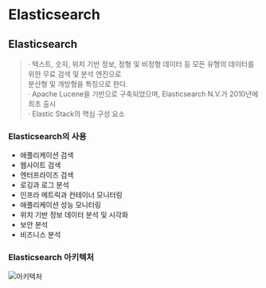 # Elasticsearch

## Elasticsearch

> · 텍스트, 숫자, 위치 기반 정보, 정형 및 비정형 데이터 등 모든 유형의 데이터를 위한 무료 검색 및 분석 엔진으로  
 분산형 및 개방형을 특징으로 한다.  
> · Apache Lucene을 기반으로 구축되었으며, Elasticsearch N.V.가 2010년에 최초 출시  
> · Elastic Stack의 핵심 구성 요소

### Elasticsearch의 사용 
- 애플리케이션 검색
- 웹사이트 검색
- 엔터프라이즈 검색
- 로깅과 로그 분석
- 인프라 메트릭과 컨테이너 모니터링
- 애플리케이션 성능 모니터링
- 위치 기반 정보 데이터 분석 및 시각화
- 보안 분석
- 비즈니스 분석

### Elasticsearch 아키텍처

![아키텍처](https://user-images.githubusercontent.com/48544100/155345162-636c815a-0087-4ef4-9f86-be45525952d6.JPG)


